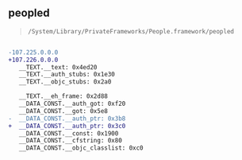 ## peopled

> `/System/Library/PrivateFrameworks/People.framework/peopled`

```diff

-107.225.0.0.0
+107.226.0.0.0
   __TEXT.__text: 0x4ed20
   __TEXT.__auth_stubs: 0x1e30
   __TEXT.__objc_stubs: 0x2a0

   __TEXT.__eh_frame: 0x2d88
   __DATA_CONST.__auth_got: 0xf20
   __DATA_CONST.__got: 0x5e8
-  __DATA_CONST.__auth_ptr: 0x3b8
+  __DATA_CONST.__auth_ptr: 0x3c0
   __DATA_CONST.__const: 0x1900
   __DATA_CONST.__cfstring: 0x80
   __DATA_CONST.__objc_classlist: 0xc0

```
